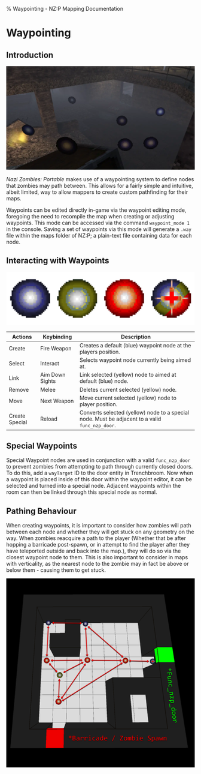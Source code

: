 % Waypointing - NZ:P Mapping Documentation
# Waypointing

## Introduction

![Zombies pathfinding between waypoint nodes on Nacht Der Untoten.](../res/images/Waypoint_Pathing.webp)

_Nazi Zombies: Portable_ makes use of a waypointing system to define nodes that zombies may path between. This allows for a fairly simple and intuitive, albeit limited, way to allow mappers to create custom pathfinding for their maps.

Waypoints can be edited directly in-game via the waypoint editing mode, foregoing the need to recompile the map when creating or adjusting waypoints. This mode can be accessed via the command `waypoint_mode 1` in the console.
Saving a set of waypoints via this mode will generate a `.way` file within the maps folder of NZ:P; a plain-text file containing data for each node.

## Interacting with Waypoints

![(Left to right) Blue-Default, Yellow-Selected, Red-Linked to Current, Special-Used for Doors (Same 3 colours as previous). ](../res/images/waypoint_types.webp)

| Actions | Keybinding | Description |
|---|---|---| 
| Create | Fire Weapon | Creates a default (blue) waypoint node at the players position. | 
| Select | Interact | Selects waypoint node currently being aimed at. | 
| Link | Aim Down Sights | Link selected (yellow) node to aimed at default (blue) node. | 
| Remove | Melee | Deletes current selected (yellow) node. | 
| Move | Next Weapon | Move current selected (yellow) node to player position. | 
| Create Special | Reload | Converts selected (yellow) node to a special node. Must be adjacent to a valid `func_nzp_door`. | 

## Special Waypoints

Special Waypoint nodes are used in conjunction with a valid `func_nzp_door` to prevent zombies from attempting to path through currently closed doors.
To do this, add a `wayTarget` ID to the door entity in Trenchbroom. Now when a waypoint is placed inside of this door within the waypoint editor, it can be selected and turned into a special node.
Adjacent waypoints within the room can then be linked through this special node as normal.

## Pathing Behaviour

When creating waypoints, it is important to consider how zombies will path between each node and whether they will get stuck on any geometry on the way. When zombies reacquire a path to the player (Whether that be after hopping a barricade post-spawn, 
or in attempt to find the player after they have teleported outside and back into the map.), they will do so via the closest waypoint node to them. This is also important to consider in maps with verticality, as the nearest node to the zombie may in fact be above or below
them - causing them to get stuck.

![An example of how waypoints should be laid out, arrows indicating that nodes are linked in both directions.](../res/images/example_waypoints.webp)
